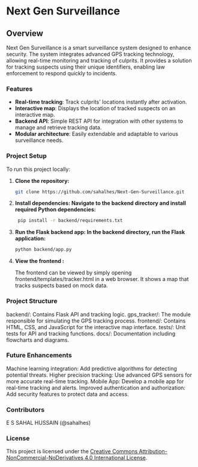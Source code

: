 # Next Gen Surveillance 

## Overview
Next Gen Surveillance is a smart surveillance system designed to enhance security. The system integrates advanced GPS tracking technology, allowing real-time monitoring and tracking of culprits. It provides a solution for tracking suspects using their unique identifiers, enabling law enforcement to respond quickly to incidents.

### Features
- **Real-time tracking**: Track culprits' locations instantly after activation.
- **Interactive map**: Displays the location of tracked suspects on an interactive map.
- **Backend API**: Simple REST API for integration with other systems to manage and retrieve tracking data.
- **Modular architecture**: Easily extendable and adaptable to various surveillance needs.

### Project Setup
To run this project locally:

1. **Clone the repository:**
   ```bash
   git clone https://github.com/sahalhes/Next-Gen-Surveillance.git

2. **Install dependencies: Navigate to the backend directory and install required Python dependencies:**

   ```bash
    pip install -r backend/requirements.txt

3. **Run the Flask backend app: In the backend directory, run the Flask application:**

    ```bash
    python backend/app.py

4. **View the frontend :**

    The frontend can be viewed by simply opening frontend/templates/tracker.html in a web browser. It shows a map that tracks suspects based on mock data.

### Project Structure
backend/: Contains Flask API and tracking logic.
gps_tracker/: The module responsible for simulating the GPS tracking process.
frontend/: Contains HTML, CSS, and JavaScript for the interactive map interface.
tests/: Unit tests for API and tracking functions.
docs/: Documentation including flowcharts and diagrams.

### Future Enhancements
Machine learning integration: Add predictive algorithms for detecting potential threats.
Higher precision tracking: Use advanced GPS sensors for more accurate real-time tracking.
Mobile App: Develop a mobile app for real-time tracking and alerts.
Improved authentication and authorization: Add security features to protect data and access.

### Contributors
E S SAHAL HUSSAIN (@sahalhes)

### License
This project is licensed under the [Creative Commons Attribution-NonCommercial-NoDerivatives 4.0 International License](https://creativecommons.org/licenses/by-nc-nd/4.0/).